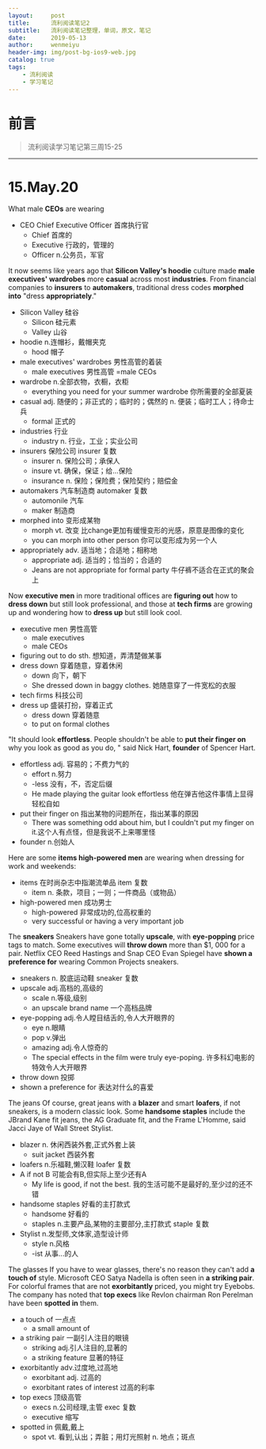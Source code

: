 ```yaml
---
layout:     post
title:      流利阅读笔记2
subtitle:   流利阅读笔记整理，单词，原文，笔记
date:       2019-05-13
author:     wenmeiyu
header-img: img/post-bg-ios9-web.jpg
catalog: true
tags:
    - 流利阅读
    - 学习笔记
---
```

# 前言

>流利阅读学习笔记第三周15-25

---
# 15.May.20

What male **CEOs** are wearing
- CEO Chief Executive Officer  首席执行官
	- Chief  首席的
	- Executive  行政的，管理的
	- Officer n.公务员，军官

It now seems like years ago that **Silicon Valley's hoodie** culture made **male executives' wardrobes** more **casual** across most **industries**. From financial companies to **insurers** to **automakers**, traditional dress codes **morphed into** "dress **appropriately**."
- Silicon Valley 硅谷
	- Silicon  硅元素
	- Valley  山谷
- hoodie n.连帽衫，戴帽夹克
	- hood  帽子
- male executives' wardrobes 男性高管的着装
	- male executives 男性高管  =male  CEOs
- wardrobe n.全部衣物，衣橱，衣柜
	- everything you need for your summer wardrobe 你所需要的全部夏装
- casual adj. 随便的；非正式的；临时的；偶然的 n. 便装；临时工人；待命士兵
	- formal 正式的
- industries  行业
	- industry  n. 行业，工业；实业公司
- insurers  保险公司  insurer 复数
	- insurer n. 保险公司；承保人
	- insure  vt. 确保，保证；给…保险
	- insurance n. 保险；保险费；保险契约；赔偿金
- automakers 汽车制造商  automaker 复数
	- automonile 汽车
	- maker 制造商
- morphed into  变形成某物
	- morph vt. 改变  比change更加有缓慢变形的光感，原意是图像的变化
	- you can morph into other person  你可以变形成为另一个人
- appropriately  adv. 适当地；合适地；相称地
	- appropriate adj. 适当的；恰当的；合适的
	- Jeans are not appropriate for formal party  牛仔裤不适合在正式的聚会上

Now **executive men** in more traditional offices are **figuring out** how to **dress down** but still look professional, and those at **tech firms** are growing up and wondering how to **dress up** but still look cool.
- executive men  男性高管
	- male executives
	- male  CEOs
- figuring out to do sth. 想知道，弄清楚做某事
- dress down 穿着随意，穿着休闲
	- down 向下，朝下
	- She dressed down in baggy clothes. 她随意穿了一件宽松的衣服
- tech firms 科技公司
- dress up 盛装打扮，穿着正式
	- dress down 穿着随意
	- to put on formal clothes

"It should look **effortless**. People shouldn't be able to **put their finger on** why you look as good as you do, " said Nick Hart, **founder** of Spencer Hart.
- effortless adj. 容易的；不费力气的
	- effort n.努力
	- -less 没有，不，否定后缀
	- He made playing the guitar look effortless 他在弹吉他这件事情上显得轻松自如
- put their finger on 指出某物的问题所在，指出某事的原因
	- There was something odd about him, but I couldn't put my finger on it.这个人有点怪，但是我说不上来哪里怪
- founder n.创始人

Here are some **items high-powered men** are wearing when dressing for work and weekends:
- items 在时尚杂志中指潮流单品 item 复数
	- item n. 条款，项目；一则；一件商品（或物品）
- high-powered men 成功男士
	- high-powered 非常成功的,位高权重的
	- very successful or having a very important job

The **sneakers**
Sneakers have gone totally **upscale**, with **eye-popping** price tags to match. Some executives will **throw down** more than $1, 000 for a pair.
Netflix CEO Reed Hastings and Snap CEO Evan Spiegel have **shown a preference for** wearing Common Projects sneakers.
- sneakers n. 胶底运动鞋 sneaker 复数
- upscale adj.高档的,高级的
	- scale n.等级,级别
	- an upscale brand name 一个高档品牌
- eye-popping adj.令人瞠目结舌的,令人大开眼界的
	- eye n.眼睛
	- pop v.弹出
	- amazing adj.令人惊奇的
	- The special effects in the film were truly eye-poping. 许多科幻电影的特效令人大开眼界
- throw down 投掷
- shown a preference for 表达对什么的喜爱

The jeans
Of course, great jeans with a **blazer** and smart **loafers**, if not sneakers, is a modern classic look.
Some **handsome staples** include the JBrand Kane fit jeans, the AG Graduate fit, and the Frame L'Homme, said Jacci Jaye of Wall Street Stylist.
- blazer n. 休闲西装外套,正式外套上装
	- suit jacket 西装外套
- loafers n.乐福鞋,懒汉鞋 loafer 复数
- A if not B  可能会有B,但实际上至少还有A
	- My life is good, if not the best. 我的生活可能不是最好的,至少过的还不错
- handsome staples 好看的主打款式
	- handsome 好看的
	- staples n.主要产品,某物的主要部分,主打款式  staple 复数
- Stylist n.发型师,文体家,造型设计师
	- style n.风格
	- -ist  从事...的人

The glasses
If you have to wear glasses, there's no reason they can't add **a touch of** style. Microsoft CEO Satya Nadella is often seen in **a striking pair**.
For colorful frames that are not **exorbitantly** priced, you might try Eyebobs. The company has noted that **top execs** like Revlon chairman Ron Perelman have been **spotted in** them.
- a touch of 一点点
	- a small amount of
- a striking pair 一副引人注目的眼镜
	- striking adj.引人注目的,显著的
	- a striking feature 显著的特征
- exorbitantly adv.过度地,过高地
	- exorbitant  adj. 过高的
	- exorbitant rates of interest 过高的利率
- top execs 顶级高管
	- execs n.公司经理,主管 exec 复数
	- executive 缩写
- spotted in 佩戴,戴上
	- spot vt. 看到,认出；弄脏；用灯光照射 n. 地点；斑点
